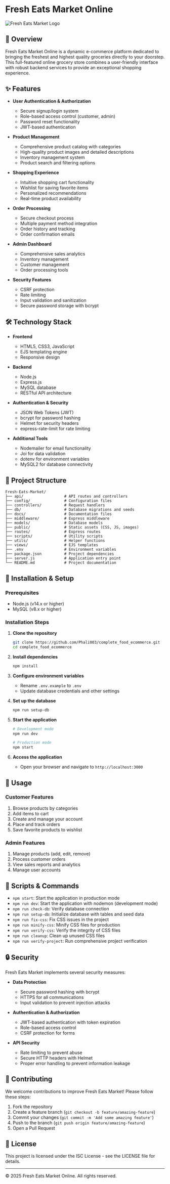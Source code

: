 # Fresh Eats Market Online

![Fresh Eats Market Logo](./public/assets/myImages/fork.png)

## 🛒 Overview

Fresh Eats Market Online is a dynamic e-commerce platform dedicated to bringing the freshest and highest quality groceries directly to your doorstep. This full-featured online grocery store combines a user-friendly interface with robust backend services to provide an exceptional shopping experience.

## ✨ Features

- **User Authentication & Authorization**

  - Secure signup/login system
  - Role-based access control (customer, admin)
  - Password reset functionality
  - JWT-based authentication

- **Product Management**

  - Comprehensive product catalog with categories
  - High-quality product images and detailed descriptions
  - Inventory management system
  - Product search and filtering options

- **Shopping Experience**

  - Intuitive shopping cart functionality
  - Wishlist for saving favorite items
  - Personalized recommendations
  - Real-time product availability

- **Order Processing**

  - Secure checkout process
  - Multiple payment method integration
  - Order history and tracking
  - Order confirmation emails

- **Admin Dashboard**

  - Comprehensive sales analytics
  - Inventory management
  - Customer management
  - Order processing tools

- **Security Features**
  - CSRF protection
  - Rate limiting
  - Input validation and sanitization
  - Secure password storage with bcrypt

## 🛠️ Technology Stack

- **Frontend**

  - HTML5, CSS3, JavaScript
  - EJS templating engine
  - Responsive design

- **Backend**

  - Node.js
  - Express.js
  - MySQL database
  - RESTful API architecture

- **Authentication & Security**

  - JSON Web Tokens (JWT)
  - bcrypt for password hashing
  - Helmet for security headers
  - express-rate-limit for rate limiting

- **Additional Tools**
  - Nodemailer for email functionality
  - Joi for data validation
  - dotenv for environment variables
  - MySQL2 for database connectivity

## 📂 Project Structure

```
Fresh-Eats-Market/
├── api/                  # API routes and controllers
├── config/               # Configuration files
├── controllers/          # Request handlers
├── db/                   # Database migrations and seeds
├── docs/                 # Documentation files
├── middleware/           # Express middleware
├── models/               # Database models
├── public/               # Static assets (CSS, JS, images)
├── routes/               # Express routes
├── scripts/              # Utility scripts
├── utils/                # Helper functions
├── views/                # EJS templates
├── .env                  # Environment variables
├── package.json          # Project dependencies
├── server.js             # Application entry point
└── README.md             # Project documentation
```

## 🚀 Installation & Setup

### Prerequisites

- Node.js (v14.x or higher)
- MySQL (v8.x or higher)

### Installation Steps

1. **Clone the repository**

   ```bash
   git clone https://github.com/Phali003/complete_food_ecommerce.git
   cd complete_food_ecommerce
   ```

2. **Install dependencies**

   ```bash
   npm install
   ```

3. **Configure environment variables**

   - Rename `.env.example` to `.env`
   - Update database credentials and other settings

4. **Set up the database**

   ```bash
   npm run setup-db
   ```

5. **Start the application**

   ```bash
   # Development mode
   npm run dev

   # Production mode
   npm start
   ```

6. **Access the application**
   - Open your browser and navigate to `http://localhost:3000`

## 📝 Usage

### Customer Features

1. Browse products by categories
2. Add items to cart
3. Create and manage your account
4. Place and track orders
5. Save favorite products to wishlist

### Admin Features

1. Manage products (add, edit, remove)
2. Process customer orders
3. View sales reports and analytics
4. Manage user accounts

## 🔧 Scripts & Commands

- `npm start`: Start the application in production mode
- `npm run dev`: Start the application with nodemon (development mode)
- `npm run check-db`: Verify database connection
- `npm run setup-db`: Initialize database with tables and seed data
- `npm run fix-css`: Fix CSS issues in the project
- `npm run minify-css`: Minify CSS files for production
- `npm run verify-css`: Verify the integrity of CSS files
- `npm run cleanup`: Clean up unused CSS files
- `npm run verify-project`: Run comprehensive project verification

## 🔒 Security

Fresh Eats Market implements several security measures:

- **Data Protection**

  - Secure password hashing with bcrypt
  - HTTPS for all communications
  - Input validation to prevent injection attacks

- **Authentication & Authorization**

  - JWT-based authentication with token expiration
  - Role-based access control
  - CSRF protection for forms

- **API Security**
  - Rate limiting to prevent abuse
  - Secure HTTP headers with Helmet
  - Proper error handling to prevent information leakage

## 👥 Contributing

We welcome contributions to improve Fresh Eats Market! Please follow these steps:

1. Fork the repository
2. Create a feature branch (`git checkout -b feature/amazing-feature`)
3. Commit your changes (`git commit -m 'Add some amazing feature'`)
4. Push to the branch (`git push origin feature/amazing-feature`)
5. Open a Pull Request

## 📄 License

This project is licensed under the ISC License - see the LICENSE file for details.

---

&copy; 2025 Fresh Eats Market Online. All rights reserved.
